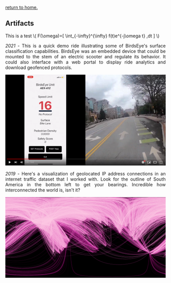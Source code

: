 [return to home.](/index.md)

## Artifacts
This is a test \\( F(\omega)=\[ \int_{-\infty}^{\infty} f(t)e^{-j\omega t} \,dt \] \\)

<p style="text-align: justify;"><em>2021</em> - This is a quick demo ride illustrating some of BirdsEye's surface classification capabilities. BirdsEye was an embedded device that could be mounted to the stem of an electric scooter and regulate its behavior. It could also interface with a web portal to display ride analytics and download geofenced protocols.</p> 
<a href="https://youtu.be/0-CumFHE8eo"><img src="/assets/img/artifacts/birdseye_thumbnail.PNG" alt="curbside birdseye demo" width="800" class="center"></a> 

<p style="text-align: justify;"><em>2019</em> - Here's a visualization of geolocated IP address connections in an internet traffic dataset that I worked with. Look for the outline of South America in the bottom left to get your bearings. Incredible how interconnected the world is, isn't it?</p>
<img src="/assets/img/artifacts/global_traffic-min.png" alt="global network traffic" width="800" class="center">
